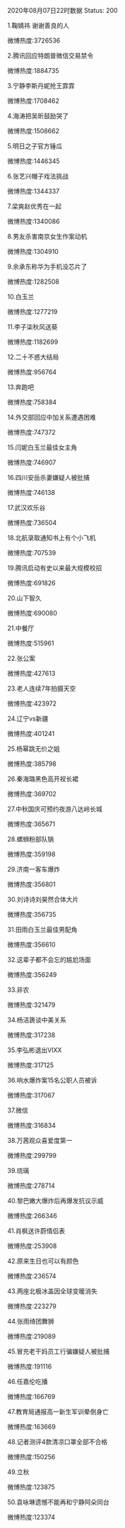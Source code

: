 2020年08月07日22时数据
Status: 200

1.鞠婧祎 谢谢善良的人

微博热度:3726536

2.腾讯回应特朗普微信交易禁令

微博热度:1884735

3.宁静李斯丹妮抢王霏霏

微博热度:1708462

4.海涛把吴昕鼓励哭了

微博热度:1508662

5.明日之子官方锤瓜

微博热度:1446345

6.张艺兴帽子戏法挑战

微博热度:1344337

7.梁爽赵优秀在一起

微博热度:1340086

8.男友杀害南京女生作案动机

微博热度:1304910

9.余承东称华为手机没芯片了

微博热度:1282508

10.白玉兰

微博热度:1277219

11.李子柒秋风送葵

微博热度:1182699

12.二十不惑大结局

微博热度:956764

13.奔跑吧

微博热度:758384

14.外交部回应中加关系遭遇困难

微博热度:747372

15.闫妮白玉兰最佳女主角

微博热度:746907

16.四川安岳杀妻嫌疑人被批捕

微博热度:746138

17.武汉欢乐谷

微博热度:736504

18.北航录取通知书上有个小飞机

微博热度:707539

19.腾讯启动有史以来最大规模校招

微博热度:691826

20.山下智久

微博热度:690080

21.中餐厅

微博热度:515961

22.张公案

微博热度:427613

23.老人连续7年拍摄天空

微博热度:423972

24.辽宁vs新疆

微博热度:401241

25.杨幂跳无价之姐

微博热度:385798

26.秦海璐黑色高开衩长裙

微博热度:369702

27.中秋国庆可预约夜游八达岭长城

微博热度:365671

28.螺蛳粉部队锅

微博热度:359198

29.济南一客车爆炸

微博热度:356801

30.刘诗诗刘昊然合体大片

微博热度:356735

31.田雨白玉兰最佳男配角

微博热度:356610

32.这辈子都不会忘的尴尬场面

微博热度:356249

33.非农

微博热度:321479

34.杨洁篪谈中美关系

微博热度:317238

35.李弘彬退出VIXX

微博热度:317125

36.响水爆炸案15名公职人员被诉

微博热度:317067

37.微信

微博热度:316834

38.万茜观众喜爱度第一

微博热度:299799

39.琉璃

微博热度:278714

40.黎巴嫩大爆炸后再爆发抗议示威

微博热度:266346

41.肖枫送许蔚情侣表

微博热度:253908

42.原来生日也可以有颜色

微博热度:236574

43.两座北极冰盖因全球变暖消失

微博热度:223279

44.张雨绮团舞狮

微博热度:219089

45.冒充老干妈员工行骗嫌疑人被批捕

微博热度:191116

46.任嘉伦吃播

微博热度:166769

47.教育局通报高一新生军训晕倒身亡

微博热度:163669

48.记者测评4款清凉口罩全部不合格

微博热度:150256

49.立秋

微博热度:123875

50.袁咏琳遗憾不能再和宁静阿朵同台

微博热度:123374

